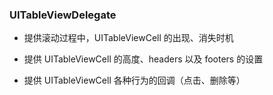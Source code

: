 ### UITableViewDelegate

 - 提供滚动过程中，UITableViewCell 的出现、消失时机

 - 提供 UITableViewCell 的高度、headers 以及 footers 的设置

 - 提供 UITableViewCell 各种行为的回调（点击、删除等）


